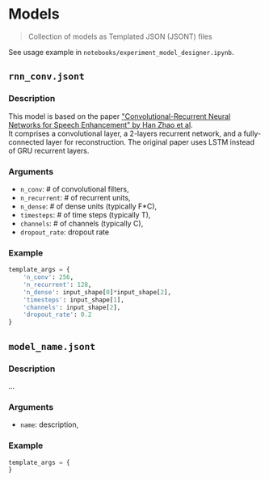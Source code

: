 # Models
> Collection of models as Templated JSON (JSONT) files

See usage example in `notebooks/experiment_model_designer.ipynb`.

## `rnn_conv.jsont`
### Description
This model is based on the paper ["Convolutional-Recurrent Neural Networks for Speech Enhancement" by Han Zhao et al](https://arxiv.org/abs/1805.00579).   
It comprises a convolutional layer, a 2-layers recurrent network, and a fully-connected layer for reconstruction. 
The original paper uses LSTM instead of GRU recurrent layers.

### Arguments
- `n_conv`: # of convolutional filters,
- `n_recurrent`: # of recurrent units,
- `n_dense`: # of dense units (typically F*C),
- `timesteps`: # of time steps (typically T),
- `channels`: # of channels (typically C),
- `dropout_rate`: dropout rate

### Example
```py
template_args = {
    'n_conv': 256,
    'n_recurrent': 128,
    'n_dense': input_shape[0]*input_shape[2],
    'timesteps': input_shape[1],
    'channels': input_shape[2],
    'dropout_rate': 0.2
}
```


## `model_name.jsont`
### Description
...

### Arguments
- `name`: description,

### Example
```py
template_args = {
}
```

